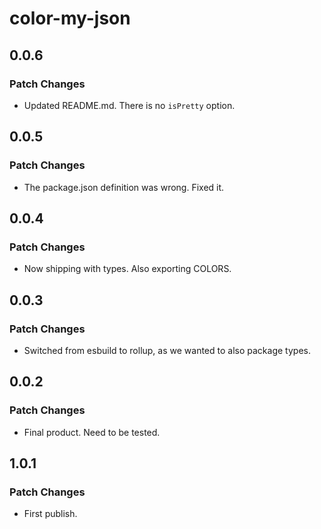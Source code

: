 # color-my-json

## 0.0.6

### Patch Changes

- Updated README.md. There is no `isPretty` option.

## 0.0.5

### Patch Changes

- The package.json definition was wrong. Fixed it.

## 0.0.4

### Patch Changes

- Now shipping with types. Also exporting COLORS.

## 0.0.3

### Patch Changes

- Switched from esbuild to rollup, as we wanted to also package types.

## 0.0.2

### Patch Changes

- Final product. Need to be tested.

## 1.0.1

### Patch Changes

- First publish.
